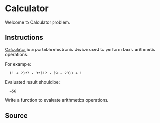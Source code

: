 # Calculator

Welcome to Calculator problem.

## Instructions

[Calculator](https://en.wikipedia.org/wiki/Calculator) is a portable electronic device used to perform basic arithmetic operations.

For example:

```text
  (1 + 2)*7 - 3*(12 - (9 - 23)) + 1
```

Evaluated result should be:

```text
  −56
```

Write a function to evaluate arithmetics operations.

## Source

